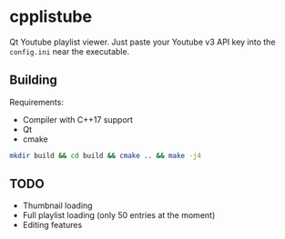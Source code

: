 # cpplistube
Qt Youtube playlist viewer. Just paste your Youtube v3 API key into the `config.ini` near the executable.

## Building
Requirements:
* Compiler with C++17 support
* Qt
* cmake

```bash
mkdir build && cd build && cmake .. && make -j4
```

## TODO
* Thumbnail loading
* Full playlist loading (only 50 entries at the moment)
* Editing features
